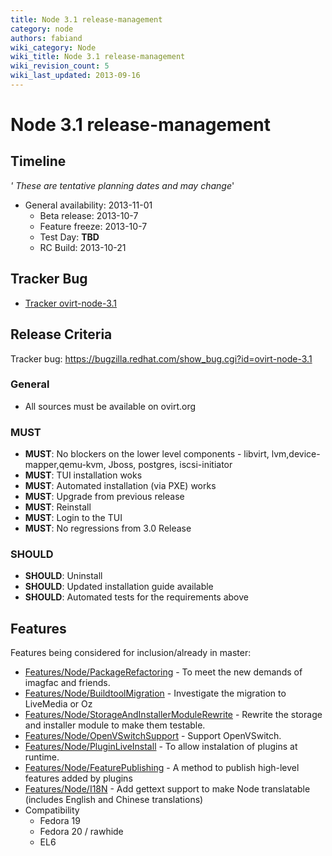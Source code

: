 ```yaml
---
title: Node 3.1 release-management
category: node
authors: fabiand
wiki_category: Node
wiki_title: Node 3.1 release-management
wiki_revision_count: 5
wiki_last_updated: 2013-09-16
---
```


# Node 3.1 release-management

## Timeline

*' These are tentative planning dates and may change*'

*   General availability: 2013-11-01
    -   Beta release: 2013-10-7
    -   Feature freeze: 2013-10-7
    -   Test Day: **TBD**
    -   RC Build: 2013-10-21

## Tracker Bug

*   [Tracker ovirt-node-3.1](https://bugzilla.redhat.com/show_bug.cgi?id=ovirt-node-3.1)

## Release Criteria

Tracker bug: <https://bugzilla.redhat.com/show_bug.cgi?id=ovirt-node-3.1>

### General

*   All sources must be available on ovirt.org

### MUST

*   **MUST**: No blockers on the lower level components - libvirt, lvm,device-mapper,qemu-kvm, Jboss, postgres, iscsi-initiator
*   **MUST**: TUI installation woks
*   **MUST**: Automated installation (via PXE) works
*   **MUST**: Upgrade from previous release
*   **MUST**: Reinstall
*   **MUST**: Login to the TUI
*   **MUST**: No regressions from 3.0 Release

### SHOULD

*   **SHOULD**: Uninstall
*   **SHOULD**: Updated installation guide available
*   **SHOULD**: Automated tests for the requirements above

## Features

Features being considered for inclusion/already in master:

*   [Features/Node/PackageRefactoring](/develop/release-management/features/node/packagerefactoring/) - To meet the new demands of imagfac and friends.
*   [Features/Node/BuildtoolMigration](/develop/release-management/features/node/buildtoolmigration/) - Investigate the migration to LiveMedia or Oz
*   [Features/Node/StorageAndInstallerModuleRewrite](/develop/release-management/features/node/storageandinstallermodulerewrite/) - Rewrite the storage and installer module to make them testable.
*   [Features/Node/OpenVSwitchSupport](/develop/release-management/features/node/openvswitchsupport/) - Support OpenVSwitch.
*   [Features/Node/PluginLiveInstall](/develop/release-management/features/node/pluginliveinstall/) - To allow instalation of plugins at runtime.
*   [Features/Node/FeaturePublishing](/develop/release-management/features/node/featurepublishing/) - A method to publish high-level features added by plugins
*   [Features/Node/I18N](/develop/release-management/features/ux/i18n/) - Add gettext support to make Node translatable (includes English and Chinese translations)
*   Compatibility
    -   Fedora 19
    -   Fedora 20 / rawhide
    -   EL6

